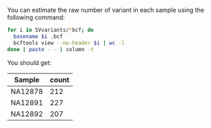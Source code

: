 You can estimate the raw number of variant in each sample using the following command:

```bash
for i in SVvariants/*bcf; do
  basename $i .bcf
  bcftools view --no-header $i | wc -l
done | paste - - | column -t
```

You should get:

|Sample|count|
|--|--|
|NA12878|212|
|NA12891|227|
|NA12892|207|

